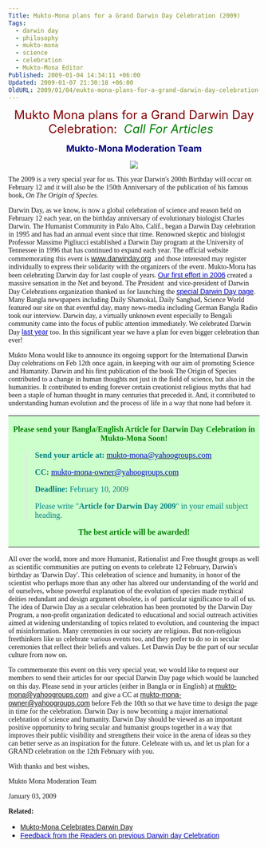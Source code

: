 ```yaml
---
Title: Mukto-Mona plans for a Grand Darwin Day Celebration (2009)
Tags:
  - darwin day
  - philosophy
  - mukto-mona
  - science
  - celebration
  - Mukto-Mona Editor
Published: 2009-01-04 14:34:11 +06:00
Updated: 2009-01-07 21:30:18 +06:00
OldURL: 2009/01/04/mukto-mona-plans-for-a-grand-darwin-day-celebration-2009/
---
```


<p align="center" style="line-height: 200%"><font size="5" color="#800000">Mukto Mona plans for a Grand Darwin Day Celebration:
<em> </em></font><em><font size="5" color="#008000">Call For Articles <strong> </strong></font><strong><font size="5" color="#800000"> </font></strong></em>
<p align="center"><strong><font size="4" color="#000080">Mukto-Mona Moderation Team</font></strong></p>

<p align="center"><img src="https://www.humanistsofhouston.org/images/darwin-day-web2.jpg" /></p>

<font face="Verdana">The 2009 is a very special year for us. This year Darwin's 200th Birthday will occur on February 12 and it will also be the 150th Anniversary of the publication of his famous book, <em>On The Origin of Species</em>. </font>

<font face="Verdana">Darwin Day, as we know, is now a global celebration of science and reason held on  February 12 each year, on the birthday anniversary of evolutionary biologist Charles Darwin. The Humanist Community in Palo Alto, Calif., began a Darwin Day celebration in 1995 and has had an annual event since that time. Renowned skeptic and biologist  Professor Massimo Pigliucci established a Darwin Day program at the University of Tennessee in 1996 that has continued to expand each year. The official website commemorating this event is <a href="https://www.darwinday.org/"><font color="#0000cc" face="Arial">www.darwinday.org</font></a>  and those interested may register individually to express their solidarity with the organizers of the event. Mukto-Mona has been celebrating Darwin day for last couple of years. <a href="https://muktomona.com/Special_Event_/Darwin_day/index.htm"><font color="#0000cc" face="Arial">Our first effort in 2006</font></a> created a massive sensation in the Net and beyond. The President  and vice-president of Darwin Day Celebrations organization thanked us for launching the <a href="https://muktomona.com/Special_Event_/Darwin_day/index.htm"><font color="#0000cc" face="Arial">special Darwin Day page</font></a>. Many Bangla newspapers including Daily Shamokal, Daily Sangbad, Science World featured our site on that eventful day, many news-media including German Bangla Radio took our interview. Darwin day, a virtually unknown event especially to Bengali community came into the focus of public attention immediately. We celebrated Darwin Day <a href="https://muktomona.com/Special_Event_/Darwin_day/2007/"><font color="#0000cc" face="Arial">last year</font></a> too. In this significant year we have a plan for even bigger celebration than ever! </font>

<font face="Verdana">Mukto Mona would like to announce its ongoing support for the International Darwin Day celebrations on Feb 12th once again, in keeping with our aim of promoting Science and Humanity. Darwin and his first publication of the book The Origin of Species contributed to a change in human thoughts not just in the field of science, but also in the humanities. It contributed to ending forever certain creationist religious myths that had been a staple of human thought in many centuries that preceded it. And, it contributed to understanding human evolution and the process of life in a way that none had before it.  </font>
<table border="0" bgColor="#ccffcc" width="83%" cellPadding="5" cellSpacing="5" style="border-collapse: collapse">
<tr>
<td>
<p align="center"><strong><font color="#008000" face="Verdana">Please send your Bangla/English Article for Darwin Day Celebration in Mukto-Mona Soon! </font></strong></p>

<blockquote>
<p align="left"><font face="Times New Roman"><strong><font color="#008080">Send your article at:</font> </strong><a href="mailto:mukto-mona@yahoogroups.com"><font color="#0000cc">mukto-mona@yahoogroups.com</font></a></font></p>
<p align="left"><font face="Times New Roman"><font color="#008080"><strong>CC:</strong></font> <a href="mailto:mukto-mona-owner@yahoogroups.com"><font color="#0000cc">mukto-mona-owner@yahoogroups.com</font></a></font></p>
<p align="left"><font color="#008080" face="Times New Roman"><strong>Deadline: </strong>February 10, 2009</font></p>
<p align="left"><font color="#008080" face="Times New Roman">Please write "<strong>Article for Darwin Day 2009</strong>" in your email subject heading.</font></p>
</blockquote>
<p align="center"><strong><font color="#008000" face="Times New Roman">The best article will be awarded!</font></strong></p>
</td>
</tr>
</table>
<font face="Verdana">All over the world, more and more Humanist, Rationalist and Free thought groups as well as scientific communities are putting on events to celebrate 12 February, Darwin's birthday as 'Darwin Day'. This celebration of science and humanity, in honor of the scientist who perhaps more than any other has altered our understanding of the world and of ourselves, whose powerful explanation of the evolution of species made mythical deities redundant and design argument obsolete, is of  particular significance to all of us. The idea of Darwin Day as a secular celebration has been promoted by the Darwin Day Program, a non-profit organization dedicated to educational and social outreach activities aimed at widening understanding of topics related to evolution, and countering the impact of misinformation. Many ceremonies in our society are religious. But non-religious freethinkers like us celebrate various events too, and they prefer to do so in secular ceremonies that reflect their beliefs and values. Let Darwin Day be the part of our secular culture from now on. </font>

<font face="Verdana">To commemorate this event on this very special year, we would like to request our members to send their articles for our special Darwin Day page which would be launched on this day. Please send in your articles (either in Bangla or in English) at <a href="mailto:mukto-mona@yahoogroups.com"><font color="#0000cc" face="Arial">mukto-mona@yahoogroups.com</font></a>  and give a CC at <a href="mailto:mukto-mona-owner@yahoogroups.com"><font color="#0000cc" face="Arial">mukto-mona-owner@yahoogroups.com</font></a> before Feb the 10th so that we have time to design the page in time for the celebration. Darwin Day is now becoming a major international celebration of science and humanity. Darwin Day should be viewed as an important positive opportunity to bring secular and humanist groups together in a way that improves their public visibility and strengthens their voice in the arena of ideas so they can better serve as an inspiration for the future. Celebrate with us, and let us plan for a GRAND celebration on the 12th February with you. </font>

<font face="Verdana">With thanks and best wishes, </font>

<font face="Verdana">Mukto Mona Moderation Team </font>

<font face="Verdana">January 03, 2009</font>

<font face="Times New Roman"><strong>Related:</strong></font>
<ul>
	<li><font color="#0000cc" face="Arial"><a href="https://muktomona.com/Special_Event_/Darwin_day/index.htm">Mukto-Mona Celebrates Darwin Day</a></font></li>
	<li><font face="Times New Roman"><a href="https://muktomona.com/feedback6.htm"><font color="#0000cc" face="Arial">Feedback from the Readers on previous Darwin day Celebration</font></a> </font></li>
</ul>